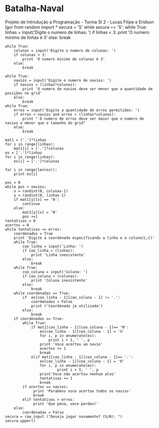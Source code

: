 Batalha-Naval
=============

Projeto de Introdução a Programação - Turma SI 2 - Lucas Filipe e Eridson Igor
from random import *
secura = 'S'
while secura == 'S':
    while True:
        linhas = input('Digite o numero de linhas: ')
        if linhas < 3:
            print 'O numero mínimo de linhas é 3'
        else:
            break

    while True:
        colunas = input('Digite o numero de colunas: ')
        if colunas < 3:
            print 'O numero minimo de colunas é 3'
        else:
            break

    while True: 
        navios = input('Digite o numero de navios: ')
        if navios > (linhas*colunas):
            print 'O numero de navios deve ser menor que a quantidade de posições no grid'
        else:
            break
    while True:
        erros = input('Digite a quantidade de erros permitidos: ')
        if erros < navios and erros > (linhas*colunas):
            print " O numero de erros deve ser maior que o numero de navios e menor que o tamanho do grid"
        else:
            break

    mat1 = ['.']*linhas
    for i in range(linhas):
        mat1[i] = ['.']*colunas
    ex = ['.']*linhas
    for i in range(linhas):
        ex[i] = ['.']*colunas

    for i in range(len(ex)):
        print ex[i]

    pos = 0
    while pos < navios:
        x = randint(0, colunas-1)
        y = randint(0, linhas-1)
        if mat1[y][x] == 'N':
            continue
        else:
            mat1[y][x] = 'N'
            pos +=1
    tentativas = 0
    acertos = 0
    while tentativas <= erros:
        coordenadas = True
        print 'Digite a coordenada especificando a linha e a coluna(L,C)'
        while True:
            coo_linha = input('Linha: ')
            if coo_linha > (linhas):
                print 'Linha inexistente'
            else:
                break
        while True:
            coo_coluna = input('Coluna: ')
            if coo_coluna > (colunas):
                print 'Coluna inexistente'
            else:
                break
        while coordenadas == True:
            if  ex[coo_linha - 1][coo_coluna - 1] != '.':
                coordenadas = False
                print ('Coordenada ja utilizada')
            else:
                break
        if coordenadas == True:
            while True:
                if mat1[coo_linha - 1][coo_coluna - 1]== 'N':
                    ex[coo_linha - 1][coo_coluna - 1] = 'X'
                    for i, p in enumerate(ex):
                        print i + 1, ' ', p
                    print 'Voce acertou um navio'
                    acertos += 1
                    break
                elif mat1[coo_linha - 1][coo_coluna - 1]== '.':
                    ex[coo_linha - 1][coo_coluna - 1] = '0'
                    for i, p in enumerate(ex):
                            print i + 1, ' ', p
                    print'Voce não acertou nenhum alvo'
                    tentativas += 1
                    break
            if acertos == navios:
                 print 'Parabens voce acertou todos os navios'
                 break
            elif tentativas > erros:
                 print 'Que pena, voce perdeu!'
        else:
            coordenadas = False
    secura = raw_input ("Deseja jogar novamente? (S/N): ")
    secura.upper()
